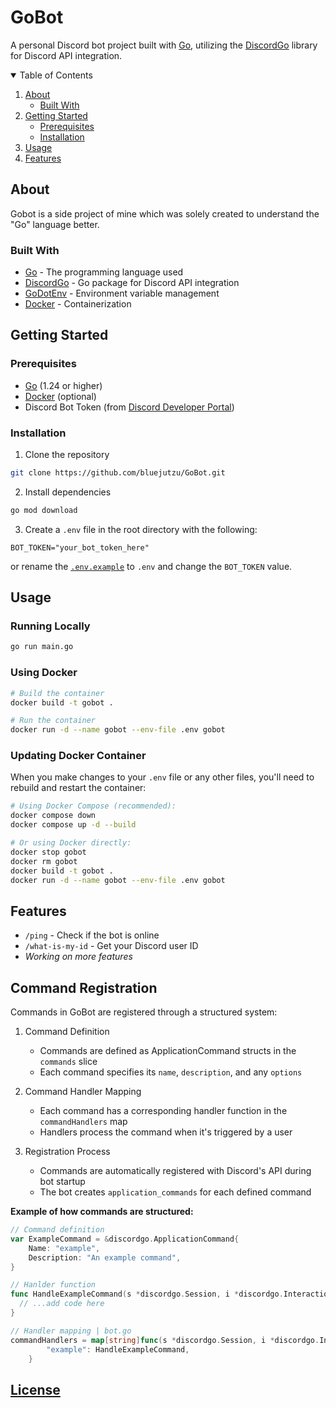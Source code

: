 # GoBot

A personal Discord bot project built with [Go](https://go.dev/), utilizing the [DiscordGo](https://github.com/bwmarrin/discordgo) library for Discord API integration.

<details open="open">
  <summary>Table of Contents</summary>
  <ol>
    <li>
      <a href="#about">About</a>
      <ul>
        <li><a href="#built-with">Built With</a></li>
      </ul>
    </li>
    <li>
      <a href="#getting-started">Getting Started</a>
      <ul>
        <li><a href="#prerequisites">Prerequisites</a></li>
        <li><a href="#installation">Installation</a></li>
      </ul>
    </li>
    <li><a href="#usage">Usage</a></li>
    <li><a href="#features">Features</a></li>
  </ol>
</details>

## About

Gobot is a side project of mine which was solely created to understand the "Go" language better.

### Built With

* [Go](https://go.dev/) - The programming language used
* [DiscordGo](https://github.com/bwmarrin/discordgo) - Go package for Discord API integration
* [GoDotEnv](https://github.com/joho/godotenv) - Environment variable management
* [Docker](https://www.docker.com/) - Containerization

## Getting Started

### Prerequisites

* [Go](https://go.dev/dl/) (1.24 or higher)
* [Docker](https://www.docker.com/get-started) (optional)
* Discord Bot Token (from [Discord Developer Portal](https://discord.com/developers/applications))

### Installation

1. Clone the repository
```bash
git clone https://github.com/bluejutzu/GoBot.git
```

2. Install dependencies
```bash
go mod download
```

3. Create a `.env` file in the root directory with the following:
```env
BOT_TOKEN="your_bot_token_here"
```
  or rename the [`.env.example`](/.env.example) to `.env` and change the `BOT_TOKEN` value.

## Usage

### Running Locally
```bash
go run main.go
```

### Using Docker
```bash
# Build the container
docker build -t gobot .

# Run the container
docker run -d --name gobot --env-file .env gobot
```

### Updating Docker Container
When you make changes to your `.env` file or any other files, you'll need to rebuild and restart the container:

```bash
# Using Docker Compose (recommended):
docker compose down
docker compose up -d --build

# Or using Docker directly:
docker stop gobot
docker rm gobot
docker build -t gobot .
docker run -d --name gobot --env-file .env gobot
```

## Features

- `/ping` - Check if the bot is online
- `/what-is-my-id` - Get your Discord user ID
- *Working on more features*

## Command Registration

Commands in GoBot are registered through a structured system:

1. Command Definition
   - Commands are defined as ApplicationCommand structs in the `commands` slice
   - Each command specifies its `name`, `description`, and any `options`

2. Command Handler Mapping
   - Each command has a corresponding handler function in the `commandHandlers` map
   - Handlers process the command when it's triggered by a user

3. Registration Process
   - Commands are automatically registered with Discord's API during bot startup
   - The bot creates `application_commands` for each defined command

**Example of how commands are structured:**
```go
// Command definition
var ExampleCommand = &discordgo.ApplicationCommand{
    Name: "example",
    Description: "An example command",
}

// Hanlder function
func HandleExampleCommand(s *discordgo.Session, i *discordgo.InteractionCreate) {
  // ...add code here
}

// Handler mapping | bot.go
commandHandlers = map[string]func(s *discordgo.Session, i *discordgo.InteractionCreate){
		"example": HandleExampleCommand,
	}

```

## [License](https://github.com/Bluejutzu/GoBot?tab=MIT-1-ov-file)
